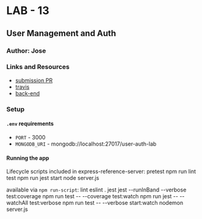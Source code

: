 # LAB - 13

## User Management and Auth

### Author: Jose

### Links and Resources
* [submission PR](https://github.com/jose-401-advanced-javascript/user-auth/pull/1)
* [travis](https://travis-ci.com/jose-401-advanced-javascript/user-auth)
* [back-end](https://agile-tor-65989.herokuapp.com/)


### Setup
#### `.env` requirements
* `PORT` - 3000
* `MONGODB_URI` - mongodb://localhost:27017/user-auth-lab


#### Running the app

Lifecycle scripts included in express-reference-server:
  pretest
    npm run lint
  test
    npm run jest
  start
    node server.js

available via `npm run-script`:
  lint
    eslint .
  jest
    jest --runInBand --verbose
  test:coverage
    npm run test -- --coverage
  test:watch
    npm run jest -- --watchAll
  test:verbose
    npm run test -- --verbose
  start:watch
    nodemon server.js
  

